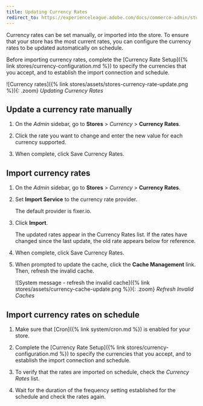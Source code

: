 ```yaml
---
title: Updating Currency Rates
redirect_to: https://experienceleague.adobe.com/docs/commerce-admin/stores-sales/site-store/currency/currency-update.html
---
```


Currency rates can be set manually, or imported into the store. To ensure that your store has the most current rates, you can configure the currency rates to be updated automatically on schedule.

Before importing currency rates, complete the [Currency Rate Setup]({% link stores/currency-configuration.md %}) to specify the currencies that you accept, and to establish the import connection and schedule.

![Currency rates]({% link stores/assets/stores-currency-rate-update.png %}){: .zoom}
_Updating Currency Rates_

## Update a currency rate manually

1. On the _Admin_ sidebar, go to **Stores** > _Currency_ > **Currency Rates**.

1. Click the rate you want to change and enter the new value for each currency supported.

1. When complete, click <span class="btn">Save Currency Rates</span>.

## Import currency rates

1. On the _Admin_ sidebar, go to **Stores** > _Currency_ > **Currency Rates**.

1. Set **Import Service** to the currency rate provider.

   The default provider is fixer.io.

1. Click **Import**.

   The updated rates appear in the Currency Rates list. If the rates have changed since the last update, the old rate appears below for reference.

1. When complete, click <span class="btn">Save Currency Rates</span>.

1. When prompted to update the cache, click the **Cache Management** link. Then, refresh the invalid cache.

   ![System message - refresh the invalid cache]({% link stores/assets/currency-cache-update.png %}){: .zoom}
   _Refresh Invalid Caches_

## Import currency rates on schedule

1. Make sure that [Cron]({% link system/cron.md %}) is enabled for your store.

1. Complete the [Currency Rate Setup]({% link stores/currency-configuration.md %}) to specify the currencies that you accept, and to establish the import connection and schedule.

1. To verify that the rates are imported on schedule, check the _Currency Rates_ list.

1. Wait for the duration of the frequency setting established for the schedule and check the rates again.
